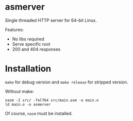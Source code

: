 # asmerver
Single threaded HTTP server for 64-bit Linux.

Features:
* No libs required
* Serve specific root
* 200 and 404 responses

# Installation
`make` for debug version and `make release` for stripped version.

Without make:
```
nasm -I src/ -felf64 src/main.asm -o main.o
ld main.o -o asmerver
```

Of course, `nasm` must be installed.
